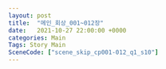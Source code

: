 ```yaml
---
layout: post
title:  "메인_회상_001~012장"
date:   2021-10-27 22:00:00 +0000
categories: Main
Tags: Story Main
SceneCode: ["scene_skip_cp001-012_q1_s10"]
---
```

